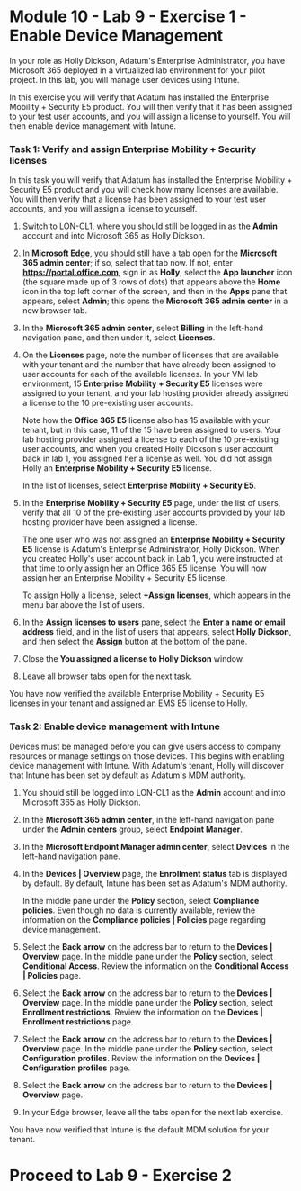# Module 10 - Lab 9 - Exercise 1 - Enable Device Management

In your role as Holly Dickson, Adatum's Enterprise Administrator, you have Microsoft 365 deployed in a virtualized lab environment for your pilot project. In this lab, you will manage user devices using Intune.

In this exercise you will verify that Adatum has installed the Enterprise Mobility + Security E5 product. You will then verify that it has been assigned to your test user accounts, and you will assign a license to yourself. You will then enable device management with Intune.

### Task 1: Verify and assign Enterprise Mobility + Security licenses

In this task you will verify that Adatum has installed the Enterprise Mobility + Security E5 product and you will check how many licenses are available. You will then verify that a license has been assigned to your test user accounts, and you will assign a license to yourself.

1. Switch to LON-CL1, where you should still be logged in as the **Admin** account and into Microsoft 365 as Holly Dickson. 

2. In **Microsoft Edge**, you should still have a tab open for the **Microsoft 365 admin center**; if so, select that tab now. If not, enter **https://portal.office.com**, sign in as **Holly**, select the **App launcher** icon (the square made up of 3 rows of dots) that appears above the **Home** icon in the top left corner of the screen, and then in the **Apps** pane that appears, select **Admin**; this opens the **Microsoft 365 admin center** in a new browser tab.

3. In the **Microsoft 365 admin center**, select **Billing** in the left-hand navigation pane, and then under it, select **Licenses**.

4. On the **Licenses** page, note the number of licenses that are available with your tenant and the number that have already been assigned to user accounts for each of the available licenses. In your VM lab environment, 15 **Enterprise Mobility + Security E5** licenses were assigned to your tenant, and your lab hosting provider already assigned a license to the 10 pre-existing user accounts. <br/>

   Note how the **Office 365 E5** license also has 15 available with your tenant, but in this case, 11 of the 15 have been assigned to users. Your lab hosting provider assigned a license to each of the 10 pre-existing user accounts, and when you created Holly Dickson's user account back in lab 1, you assigned her a license as well. You did not assign Holly an **Enterprise Mobility + Security E5** license. <br/>
   
   In the list of licenses, select **Enterprise Mobility + Security E5**.

5. In the **Enterprise Mobility + Security E5** page, under the list of users, verify that all 10 of the pre-existing user accounts provided by your lab hosting provider have been assigned a license. <br/>

   The one user who was not assigned an **Enterprise Mobility + Security E5** license is Adatum's Enterprise Administrator, Holly Dickson. When you created Holly's user account back in Lab 1, you were instructed at that time to only assign her an Office 365 E5 license. You will now assign her an Enterprise Mobility + Security E5 license. <br/>

    To assign Holly a license, select **+Assign licenses**, which appears in the menu bar above the list of users.

6. In the **Assign licenses to users** pane, select the **Enter a name or email address** field, and in the list of users that appears, select **Holly Dickson**, and then select the **Assign** button at the bottom of the pane.

7. Close the **You assigned a license to Holly Dickson** window.

8. Leave all browser tabs open for the next task.

You have now verified the available Enterprise Mobility + Security E5 licenses in your tenant and assigned an EMS E5 license to Holly.


### Task 2: Enable device management with Intune

Devices must be managed before you can give users access to company resources or manage settings on those devices. This begins with enabling device management with Intune. With Adatum's tenant, Holly will discover that Intune has been set by default as Adatum's MDM authority.

1. You should still be logged into LON-CL1 as the **Admin** account and into Microsoft 365 as Holly Dickson.

2. In the **Microsoft 365 admin center**, in the left-hand navigation pane under the **Admin centers** group, select **Endpoint Manager**.

3. In the **Microsoft Endpoint Manager admin center**, select **Devices** in the left-hand navigation pane.

4. In the **Devices | Overview** page, the **Enrollment status** tab is displayed by default. By default, Intune has been set as Adatum's MDM authority. <br/>

   In the middle pane under the **Policy** section, select **Compliance policies**. Even though no data is currently available, review the information on the **Compliance policies | Policies** page regarding device management.

5. Select the **Back arrow** on the address bar to return to the **Devices | Overview** page. In the middle pane under the **Policy** section, select **Conditional Access**. Review the information on the **Conditional Access | Policies** page.

6. Select the **Back arrow** on the address bar to return to the **Devices | Overview** page. In the middle pane under the **Policy** section, select **Enrollment restrictions**. Review the information on the **Devices | Enrollment restrictions** page.

7. Select the **Back arrow** on the address bar to return to the **Devices | Overview** page. In the middle pane under the **Policy** section, select **Configuration profiles**. Review the information on the **Devices | Configuration profiles** page.

8. Select the **Back arrow** on the address bar to return to the **Devices | Overview** page. 

9. In your Edge browser, leave all the tabs open for the next lab exercise. 

You have now verified that Intune is the default MDM solution for your tenant.


# Proceed to Lab 9 - Exercise 2
